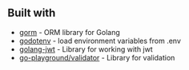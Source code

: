 ## Built with

* [gorm](https://gorm.io/docs/index.html) - ORM library for Golang
* [godotenv](https://github.com/joho/godotenv) - load environment variables from .env
* [golang-jwt](https://github.com/golang-jwt/jwt) - Library for working with jwt
* [go-playground/validator](https://github.com/go-playground/validator) - Library for validation